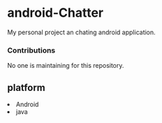 # android-Chatter

My personal project an chating android application. 

### Contributions

No one is maintaining for this repository.


## platform

<li>Android</li>
<li>java</li>
